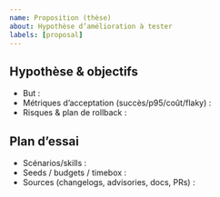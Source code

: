 ```yaml
---
name: Proposition (thèse)
about: Hypothèse d’amélioration à tester
labels: [proposal]
---
```

## Hypothèse & objectifs
- But :
- Métriques d’acceptation (succès/p95/coût/flaky) :
- Risques & plan de rollback :

## Plan d’essai
- Scénarios/skills :
- Seeds / budgets / timebox :
- Sources (changelogs, advisories, docs, PRs) :
